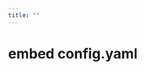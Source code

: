 ```yaml
---
title: ""
---
```


# embed config.yaml

``` yaml:config.yaml:books/sample_book/config.yaml
```

``` md:README.md:README.md
```
